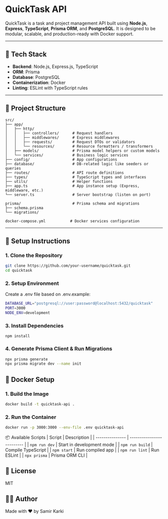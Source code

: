 # QuickTask API

QuickTask is a task and project management API built using **Node.js**, **Express**, **TypeScript**, **Prisma ORM**, and **PostgreSQL**. It is designed to be modular, scalable, and production-ready with Docker support.

---

## 🚀 Tech Stack

- **Backend**: Node.js, Express.js, TypeScript
- **ORM**: Prisma
- **Database**: PostgreSQL
- **Containerization**: Docker
- **Linting**: ESLint with TypeScript rules

---

## 📁 Project Structure
```
src/
├── app/
│   ├── http/
│   │   ├── controllers/      # Request handlers
│   │   ├── middlewares/      # Express middlewares
│   │   ├── requests/         # Request DTOs or validators
│   │   └── resources/        # Resource formatters / transformers
│   ├── models/               # Prisma model helpers or custom models
│   └── services/             # Business logic services
├── config/                   # App configurations
├── database/                 # DB-related logic like seeders or queries
├── routes/                   # API route definitions
├── types/                    # TypeScript types and interfaces
├── utils/                    # Helper functions
├── app.ts                    # App instance setup (Express, middleware, etc.)
└── server.ts                 # Server bootstrap (listen on port)

prisma/                       # Prisma schema and migrations
├── schema.prisma
└── migrations/

docker-compose.yml           # Docker services configuration
```


---

## 🔧 Setup Instructions

### 1. Clone the Repository

```bash
git clone https://github.com/your-username/quicktask.git
cd quicktask
```


### 2. Setup Environment
Create a .env file based on .env.example:
```bash
DATABASE_URL="postgresql://user:password@localhost:5432/quicktask"
PORT=3000
NODE_ENV=development
```

### 3. Install Dependencies
```
npm install
```

### 4. Generate Prisma Client & Run Migrations
```bash
npx prisma generate
npx prisma migrate dev --name init
```

## 🐳 Docker Setup
### 1. Build the Image
```bash
docker build -t quicktask-api .
```

### 2. Run the Container
```bash
docker run -p 3000:3000 --env-file .env quicktask-api
```

📦 Available Scripts
| Script          | Description               |
| --------------- | ------------------------- |
| `npm run dev`   | Start in development mode |
| `npm run build` | Compile TypeScript        |
| `npm start`     | Run compiled app          |
| `npm run lint`  | Run ESLint                |
| `npx prisma`    | Prisma ORM CLI            |


## 📄 License
MIT

## 👨‍💻 Author
Made with ❤️ by Samir Karki
